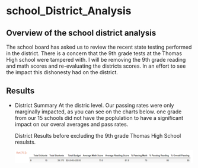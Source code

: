 # school_District_Analysis

## Overview of the school district analysis
  The school board has asked us to review the recent state testing performed in the district. There is a concern that the 9th grade tests at the Thomas High school were 
  tampered with. I will be removing the 9th grade reading and math scores and re-evaluating the districts scores. In an effort to see the impact this dishonesty had on 
  the district.
  
  ## Results
  
  * District Summary
    At the distric level. Our passing rates were only marginally impacted, as you can see on the charts below. one grade from our 15 schools did not have the poplulation
    to have a significant impact on our overal averages and pass rates.
    
    District Results before excluding the 9th grade Thomas High School resulsts.
    
     ![](https://github.com/tomstowell99/school_District_Analysis/blob/main/Resources/Original%20Dist%20Summary.png)
     
  
  
